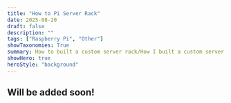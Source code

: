 ```yaml
---
title: "How to Pi Server Rack"
date: 2025-08-20
draft: false
description: ""
tags: ["Raspberry Pi", "Other"]
showTaxonomies: True
summary: How to built a custom server rack/How I built a custom server rack for Rasberry Pi's
showHero: true
heroStyle: "background"
---
```

## Will be added soon!
